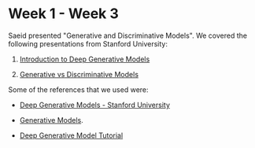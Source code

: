
# Week 1 - Week 3

Saeid presented "Generative and Discriminative Models". We covered the following presentations from Stanford University:

1. [Introduction to Deep Generative Models](https://deepgenerativemodels.github.io/assets/slides/cs236_lecture1.pdf)

2. [Generative vs Discriminative Models](https://deepgenerativemodels.github.io/assets/slides/cs236_lecture2.pdf)

Some of the references that we used were:
 
- [Deep Generative Models - Stanford University](https://deepgenerativemodels.github.io)
    
- [Generative Models](https://ermongroup.github.io/generative-models/). 
    
- [Deep Generative Model Tutorial](https://www.shakirm.com/slides/DeepGenModelsTutorial.pdf)
